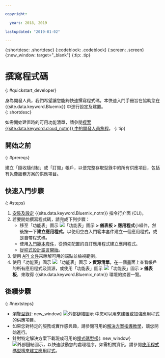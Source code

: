 ```yaml
---

copyright:

  years: 2018, 2019

lastupdated: "2019-01-02"

---
```


{:shortdesc: .shortdesc}
{:codeblock: .codeblock}
{:screen: .screen}
{:new_window: target="_blank"}
{:tip: .tip}

# 撰寫程式碼 
{: #quickstart_developer}

身為開發人員，我們希望讓您能夠快速撰寫程式碼。本快速入門手冊旨在協助您在 {{site.data.keyword.Bluemix}} 中進行設定及建置。  
{: shortdesc}

如需開始建置時的可用功能清單，請參閱[探索 {{site.data.keyword.cloud_notm}} 中的開發人員旅程](/docs/overview/dev-journey.html#dev-journey)。
{: tip}

## 開始之前
{: #prereqs}

建立「隨收隨付制」或「訂閱」帳戶，以便完整存取型錄中的所有供應項目，包括有免費服務方案的供應項目。 

## 快速入門步驟
{: #steps}
 
1. [安裝及設定](/docs/home/tools) {{site.data.keyword.Bluemix_notm}} 指令行介面 (CLI)。 
2. 若要開始撰寫程式碼，請完成下列步驟：
    * 移至「功能表」圖示 ![「功能表」圖示](../icons/icon_hamburger.svg) **> 儀表板 > 應用程式**小組件，然後按一下**建立應用程式**，以使用空白入門範本套件建立一個應用程式，或是自帶程式碼。
    * 使用[入門範本套件](/docs/apps/tutorials/tutorial_starter-kit.html)，從預先配置的自訂應用程式建立應用程式。 
    * [從程式設計語言開始](/docs/home/build)。 
3. 使用 [API 文件](https://{DomainName}/apidocs)來瞭解可用的端點並檢視範例。
4. 使用「功能表」圖示 ![「功能表」圖示](../icons/icon_hamburger.svg) **> 資源清單**，在一個畫面上查看帳戶的所有應用程式及資源，或使用「功能表」圖示 ![「功能表」圖示](../icons/icon_hamburger.svg) **> 儀表板**，來取得 {{site.data.keyword.Bluemix_notm}} 環境的摘要一覽。

## 後續步驟
{: #nextsteps}

* 瀏覽[型錄](https://{DomainName}/catalog){: new_window} ![外部鏈結圖示](../icons/launch-glyph.svg) 中您可以用來建置或加強應用程式的供應項目。
* 如果您對特定的服務或實作感興趣，請參閱可用的[解決方案指導教學](/docs/tutorials/index.html#tutorials)，讓您開始進行。
* 針對特定解決方案下載現成可用的[程式碼型樣](https://developer.ibm.com/patterns/){: new_window} ![外部鏈結圖示](../icons/launch-glyph.svg "外部鏈結圖示")，以快速啟動您的處理程序。如需相關資訊，請參閱[使用程式碼型樣來建立應用程式](/docs/apps/tutorials/tutorial_code-pattern.html)。




